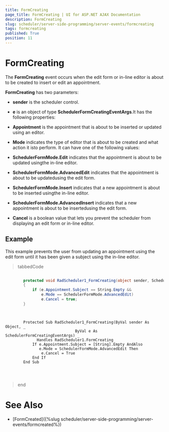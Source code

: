 ```yaml
---
title: FormCreating
page_title: FormCreating | UI for ASP.NET AJAX Documentation
description: FormCreating
slug: scheduler/server-side-programming/server-events/formcreating
tags: formcreating
published: True
position: 11
---
```


# FormCreating



The __FormCreating__ event occurs when the edit form or in-line editor is about to be created to insert or edit an appointment.

__FormCreating__ has two parameters:

* __sender__ is the scheduler control.

* __e__ is an object of type __SchedulerFormCreatingEventArgs__.It has the following properties:

* __Appointment__ is the appointment that is about to be inserted or updated using an editor.

* __Mode__ indicates the type of editor that is about to be created and what action it isto perform. It can have one of the following values:

* __SchedulerFormMode.Edit__ indicates that the appointment is about to be updated usingthe in-line editor.

* __SchedulerFormMode.AdvancedEdit__ indicates that the appointment is about to be updatedusing the edit form.

* __SchedulerFormMode.Insert__ indicates that a new appointment is about to be inserted usingthe in-line editor.

* __SchedulerFormMode.AdvancedInsert__ indicates that a new appointment is about to be insertedusing the edit form.

* __Cancel__ is a boolean value that lets you prevent the scheduler from displaying an edit form or in-line editor.

## Example

This example prevents the user from updating an appointment using the edit form until it has been given a subject using the in-line editor.



>tabbedCode

````C#
	
	    protected void RadScheduler1_FormCreating(object sender, SchedulerFormCreatingEventArgs e)
	    {
	        if (e.Appointment.Subject == String.Empty &&
	            e.Mode == SchedulerFormMode.AdvancedEdit)
	            e.Cancel = true;
	    }
	   
````
````VB.NET
	
	    Protected Sub RadScheduler1_FormCreating(ByVal sender As Object, _
	                           ByVal e As SchedulerFormCreatingEventArgs) _
	          Handles RadScheduler1.FormCreating
	        If e.Appointment.Subject = [String].Empty AndAlso
	           e.Mode = SchedulerFormMode.AdvancedEdit Then
	            e.Cancel = True
	        End If
	    End Sub
	
	
	
````
>end

# See Also

 * [FormCreated]({%slug scheduler/server-side-programming/server-events/formcreated%})
